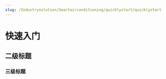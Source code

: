 ```yaml
---
slug: /Industrysolution/Smartairconditioning/quicklystart/quicklystart
---
```


# 快速入门
## 二级标题
### 三级标题